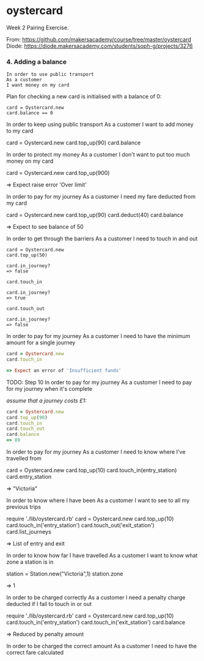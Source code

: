 # oystercard

Week 2 Pairing Exercise.

From: https://github.com/makersacademy/course/tree/master/oystercard  
Diode: https://diode.makersacademy.com/students/soph-g/projects/3276


### 4. Adding a balance

```
In order to use public transport  
As a customer  
I want money on my card  
```
Plan for checking a new card is initialised with a balance of 0:

```
card = Oystercard.new
card.balance == 0
```

In order to keep using public transport
As a customer
I want to add money to my card

card = Oystercard.new
card.top_up(90)
card.balance

In order to protect my money
As a customer
I don't want to put too much money on my card

card = Oystercard.new
card.top_up(900)

=> Expect raise error 'Over limit'

In order to pay for my journey
As a customer
I need my fare deducted from my card

card = Oystercard.new
card.top_up(90)
card.deduct(40)
card.balance

=> Expect to see balance of 50

In order to get through the barriers
As a customer
I need to touch in and out

```shell
card = Oystercard.new
card.top_up(50)

card.in_journey?
=> false

card.touch_in

card.in_journey?
=> true

card.touch_out

card.in_journey?
=> false

```

In order to pay for my journey
As a customer
I need to have the minimum amount for a single journey

```ruby
card = Oystercard.new
card.touch_in

=> Expect an error of 'Insufficient funds'
```
TODO: Step 10
In order to pay for my journey
As a customer
I need to pay for my journey when it's complete

_assume that a journey costs £1:_

```ruby
card = Oystercard.new
card.top_up(90)
card.touch_in
card.touch_out
card.balance
=> 89

```

In order to pay for my journey
As a customer
I need to know where I've travelled from

card = Oystercard.new
card.top_up(10)
card.touch_in(entry_station)
card.entry_station

=> "Victoria"

In order to know where I have been
As a customer
I want to see to all my previous trips

require './lib/oystercard.rb'
card = Oystercard.new
card.top_up(10)
card.touch_in('entry_station')
card.touch_out('exit_station')
card.list_journeys

=> List of entry and exit

In order to know how far I have travelled
As a customer
I want to know what zone a station is in

station = Station.new("Victoria",1)
station.zone

=> 1

In order to be charged correctly
As a customer
I need a penalty charge deducted if I fail to touch in or out

require './lib/oystercard.rb'
card = Oystercard.new
card.top_up(10)
card.touch_in('entry_station')
card.touch_in('exit_station')
card.balance

=> Reduced by penalty amount

In order to be charged the correct amount
As a customer
I need to have the correct fare calculated
